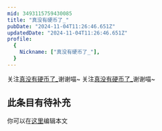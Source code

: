 ```yaml
---
mid: 3493115759430085
title: "真没有硬币了_"
pubDate: "2024-11-04T11:26:46.651Z"
updatedDate: "2024-11-04T11:26:46.651Z"
profile:
  {
    Nickname: ["真没有硬币了_"],
  }
---
```


关注[真没有硬币了_](https://space.bilibili.com/3493115759430085)谢谢喵~ 关注[真没有硬币了_](https://space.bilibili.com/3493115759430085)谢谢喵~

## 此条目有待补充
你可以在[这里](https://github.com/Yuhanawa/VTuber.ICU/edit/master/src/content/v/真没有硬币了_/index.md)编辑本文
